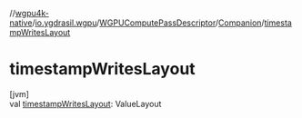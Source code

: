 //[wgpu4k-native](../../../../index.md)/[io.ygdrasil.wgpu](../../index.md)/[WGPUComputePassDescriptor](../index.md)/[Companion](index.md)/[timestampWritesLayout](timestamp-writes-layout.md)

# timestampWritesLayout

[jvm]\
val [timestampWritesLayout](timestamp-writes-layout.md): ValueLayout
